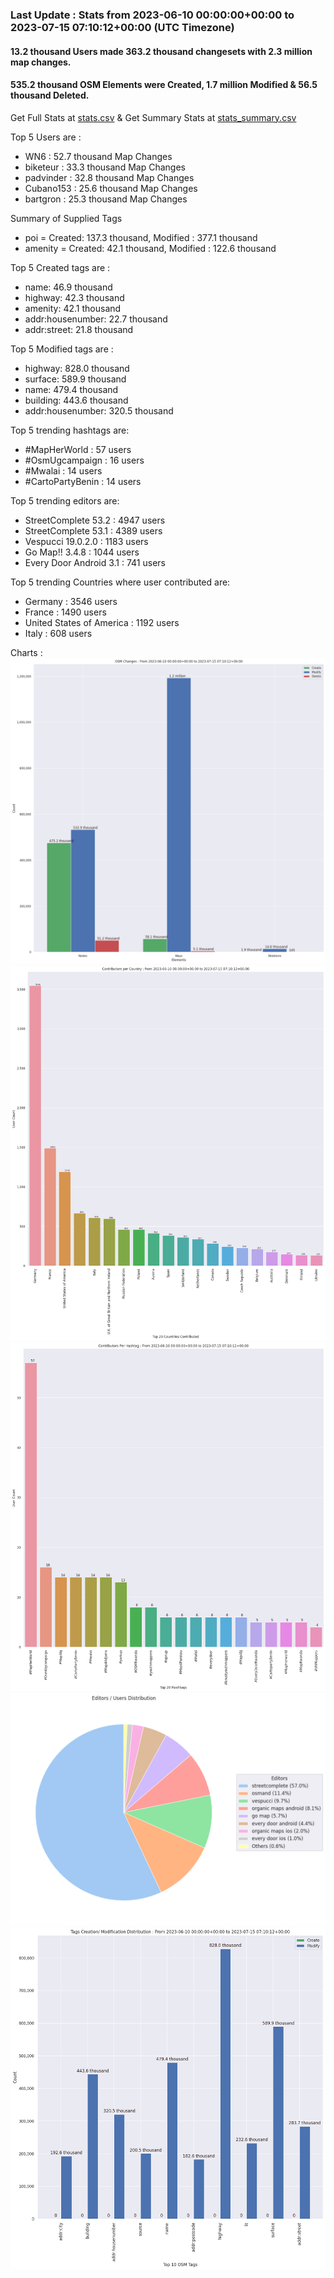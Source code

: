 ### Last Update : Stats from 2023-06-10 00:00:00+00:00 to 2023-07-15 07:10:12+00:00 (UTC Timezone)

#### 13.2 thousand Users made 363.2 thousand changesets with 2.3 million map changes.
#### 535.2 thousand OSM Elements were Created, 1.7 million Modified & 56.5 thousand Deleted.
Get Full Stats at [stats.csv](/stats/fieldmappers/Daily/stats.csv)
 & Get Summary Stats at [stats_summary.csv](/stats/fieldmappers/Daily/stats_summary.csv)

Top 5 Users are : 
- WN6 : 52.7 thousand Map Changes
- biketeur : 33.3 thousand Map Changes
- padvinder : 32.8 thousand Map Changes
- Cubano153 : 25.6 thousand Map Changes
- bartgron : 25.3 thousand Map Changes

Summary of Supplied Tags
- poi = Created: 137.3 thousand, Modified : 377.1 thousand
- amenity = Created: 42.1 thousand, Modified : 122.6 thousand


Top 5 Created tags are :
- name: 46.9 thousand
- highway: 42.3 thousand
- amenity: 42.1 thousand
- addr:housenumber: 22.7 thousand
- addr:street: 21.8 thousand


Top 5 Modified tags are :
- highway: 828.0 thousand
- surface: 589.9 thousand
- name: 479.4 thousand
- building: 443.6 thousand
- addr:housenumber: 320.5 thousand


Top 5 trending hashtags are:
- #MapHerWorld : 57 users
- #OsmUgcampaign : 16 users
- #Mwalai : 14 users
- #CartoPartyBenin : 14 users


Top 5 trending editors are:
- StreetComplete 53.2 : 4947 users
- StreetComplete 53.1 : 4389 users
- Vespucci 19.0.2.0 : 1183 users
- Go Map!! 3.4.8 : 1044 users
- Every Door Android 3.1 : 741 users


Top 5 trending Countries where user contributed are:
- Germany : 3546 users
- France : 1490 users
- United States of America : 1192 users
- Italy : 608 users


 Charts : 
![Alt text](./stats_osm_changes.png) 
![Alt text](./stats_users_per_country.png) 
![Alt text](./stats_users_per_hashtag.png) 
![Alt text](./stats_editors_pie_chart.png) 
![Alt text](./stats_tags.png) 

